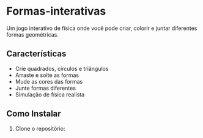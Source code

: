 # Formas-interativas

Um jogo interativo de física onde você pode criar, colorir e juntar diferentes formas geométricas.

## Características
- Crie quadrados, círculos e triângulos
- Arraste e solte as formas
- Mude as cores das formas
- Junte formas diferentes
- Simulação de física realista

## Como Instalar
1. Clone o repositório:

